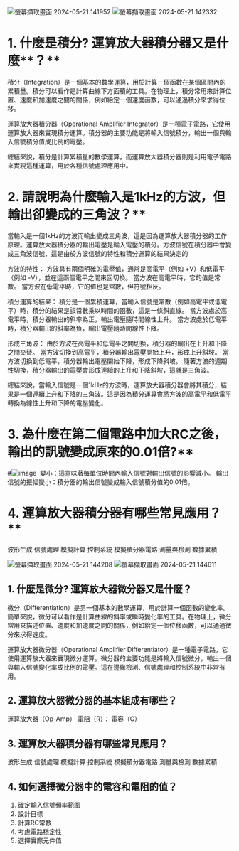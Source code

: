 ![螢幕擷取畫面 2024-05-21 141952](https://github.com/Antonypan/Small/assets/162288276/5324aebe-1d8b-474e-982f-a07c7b7a4631)
![螢幕擷取畫面 2024-05-21 142332](https://github.com/Antonypan/Small/assets/162288276/2e9da3c9-76b4-4b2f-8ead-a5b044efe980)

# 1. 什麼是積分? 運算放大器積分器又是什麼**？**

積分（Integration）是一個基本的數學運算，用於計算一個函數在某個區間內的累積量。積分可以看作是計算曲線下方面積的工具。在物理上，積分常用來計算位置、速度和加速度之間的關係，例如給定一個速度函數，可以通過積分來求得位移。

運算放大器積分器（Operational Amplifier Integrator）是一種電子電路，它使用運算放大器來實現積分運算。積分器的主要功能是將輸入信號積分，輸出一個與輸入信號積分值成比例的電壓。

總結來說，積分是計算累積量的數學運算，而運算放大器積分器則是利用電子電路來實現這種運算，用於各種信號處理應用中。


# 2. 請說明為什麼輸入是1kHz的方波，但輸出卻變成的三角波？**

當輸入是一個1kHz的方波而輸出變成三角波，這是因為運算放大器積分器的工作原理。運算放大器積分器的輸出電壓是輸入電壓的積分。方波信號在積分器中會變成三角波信號，這是由於方波信號的特性和積分運算的結果決定的

方波的特性：
方波具有兩個明確的電壓值，通常是高電平（例如 +V）和低電平（例如 -V），並在這兩個電平之間來回切換。
當方波在高電平時，它的值是常數。
當方波在低電平時，它的值也是常數，但符號相反。

積分運算的結果：
積分是一個累積運算，當輸入信號是常數（例如高電平或低電平）時，積分的結果是該常數乘以時間的函數，這是一條斜直線。
當方波處於高電平時，積分器輸出的斜率為正，輸出電壓隨時間線性上升。
當方波處於低電平時，積分器輸出的斜率為負，輸出電壓隨時間線性下降。

形成三角波：
由於方波在高電平和低電平之間切換，積分器的輸出在上升和下降之間交替。
當方波切換到高電平，積分器輸出電壓開始上升，形成上升斜坡。
當方波切換到低電平，積分器輸出電壓開始下降，形成下降斜坡。
隨著方波的週期性切換，積分器輸出的電壓會形成連續的上升和下降斜坡，這就是三角波。

總結來說，當輸入信號是一個1kHz的方波時，運算放大器積分器會將其積分，結果是一個連續上升和下降的三角波。這是因為積分運算會將方波的高電平和低電平轉換為線性上升和下降的電壓變化。

# 3. 為什麼在第二個電路中加大RC之後，輸出的訊號變成原來的0.01倍?**
#![image](https://github.com/Ethandamnnnn/EC2024/assets/162283778/46e19c33-b89f-470a-ad5d-20b504fa9ba3)
​
  變小：這意味著每單位時間內輸入信號對輸出信號的影響減小。
輸出信號的振幅變小：積分器的輸出信號變成輸入信號積分值的0.01倍。

# 4. 運算放大器積分器有哪些常見應用？**


波形生成 信號處理 模擬計算 控制系統 模擬積分器電路  測量與檢測 數據累積

![螢幕擷取畫面 2024-05-21 144208](https://github.com/Antonypan/Small/assets/162288276/0b3bead0-2dee-487c-9d3c-ab7cb99b3214)
![螢幕擷取畫面 2024-05-21 144611](https://github.com/Antonypan/Small/assets/162288276/083b7943-ed16-4544-adcb-50a8039d085c)

## **1. 什麼是微分? 運算放大器微分器又是什麼？**

微分（Differentiation）是另一個基本的數學運算，用於計算一個函數的變化率。簡單來說，微分可以看作是計算曲線的斜率或瞬時變化率的工具。在物理上，微分常用來描述位置、速度和加速度之間的關係，例如給定一個位移函數，可以通過微分來求得速度。

運算放大器微分器（Operational Amplifier Differentiator）是一種電子電路，它使用運算放大器來實現微分運算。微分器的主要功能是將輸入信號微分，輸出一個與輸入信號變化率成比例的電壓。這在邊緣檢測、信號處理和控制系統中非常有用。
 
## **2. 運算放大器微分器的基本組成有哪些？**

運算放大器（Op-Amp）  電阻（R）： 電容（C）

## **3. 運算放大器積分器有哪些常見應用？**

波形生成 信號處理 模擬計算 控制系統 模擬積分器電路 測量與檢測 數據累積

## 4. **如何選擇微分器中的電容和電阻的值？**
1. 確定輸入信號頻率範圍
2. 設計目標
3. 計算RC常數
4. 考慮電路穩定性
5. 選擇實際元件值
